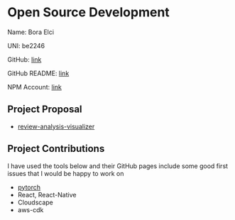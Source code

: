 # Open Source Development

Name: Bora Elci

UNI: be2246

GitHub: [link](https://github.com/boraelci)

GitHub README: [link](https://github.com/boraelci/boraelci/blob/main/README.md)

NPM Account: [link](https://www.npmjs.com/~boraelci)

## Project Proposal

- [review-analysis-visualizer](/projects/javascript/review-analysis-visualizer.md)

## Project Contributions

I have used the tools below and their GitHub pages include some good first issues that I would be happy to work on

- [pytorch](/projects/python/pytorch.md)
- React, React-Native
- Cloudscape
- aws-cdk
